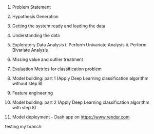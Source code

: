 1. Problem Statement
2. Hypothesis Generation
3. Getting the system ready and loading the data
3. Understanding the data
4. Exploratory Data Analysis
	i. Perform Univariate Analysis
	ii. Perform Bivariate Analysis
 
5. Missing value and outlier treatment
6. Evaluation Metrics for classification problem
7. Model building: part 1 (Apply Deep Learning classification algorithm without step 8)
8. Feature engineering
9. Model building: part 2 (Apply Deep Learning classification algorithm with step 8)
10. Model deployment - Dash app on https://www.render.com


 testing my branch